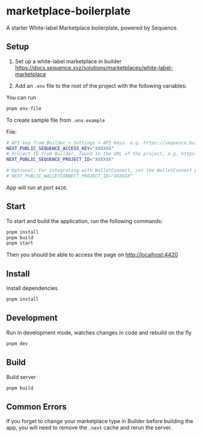 # marketplace-boilerplate

A starter White-label Marketplace boilerplate, powered by Sequence.

## Setup

1. Set up a white-label marketplace in builder https://docs.sequence.xyz/solutions/marketplaces/white-label-marketplace

2. Add an `.env` file to the root of the project with the following variables:

You can run

```sh
pnpm env-file
```

To create sample file from `.env.example`

File:

```sh
# API key from Builder > Settings > API keys. e.g. https://sequence.build/project/{PROJECT_ID}/settings/apikeys
NEXT_PUBLIC_SEQUENCE_ACCESS_KEY="XXXXXX"
# Project ID from Builder, found in the URL of the project, e.g. https://sequence.build/project/{PROJECT_ID}
NEXT_PUBLIC_SEQUENCE_PROJECT_ID="XXXXXX"

# Optional: For integrating with WalletConnect, set the WalletConnect project ID
# NEXT_PUBLIC_WALLETCONNECT_PROJECT_ID="XXXXXX"
```

App will run at port `4420`.

## Start

To start and build the application, run the following commands:

```sh
pnpm install
pnpm build
pnpm start
```

Then you should be able to access the page on [http://localhost:4420](http://localhost:4420)

## Install

Install dependencies

```sh
pnpm install
```

## Development

Run in development mode, watches changes in code and rebuild on the fly

```sh
pnpm dev
```

## Build

Build server

```sh
pnpm build
```

## Common Errors

If you forget to change your marketplace type in Builder before building the app, you will need to remove the `.next` cache and rerun the server.
